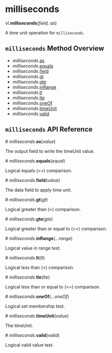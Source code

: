 # milliseconds

vl.<b>milliseconds</b>(<em>field, as</em>)

A time unit operation for <code>milliseconds</code>.

## <code>milliseconds</code> Method Overview

* <em>milliseconds</em>.<a href="#as">as</a>
* <em>milliseconds</em>.<a href="#equals">equals</a>
* <em>milliseconds</em>.<a href="#field">field</a>
* <em>milliseconds</em>.<a href="#gt">gt</a>
* <em>milliseconds</em>.<a href="#gte">gte</a>
* <em>milliseconds</em>.<a href="#inRange">inRange</a>
* <em>milliseconds</em>.<a href="#lt">lt</a>
* <em>milliseconds</em>.<a href="#lte">lte</a>
* <em>milliseconds</em>.<a href="#oneOf">oneOf</a>
* <em>milliseconds</em>.<a href="#timeUnit">timeUnit</a>
* <em>milliseconds</em>.<a href="#valid">valid</a>

## <code>milliseconds</code> API Reference

<a name="as">#</a>
<em>milliseconds</em>.<b>as</b>(<em>value</em>)

The output field to write the timeUnit value.

<a name="equals">#</a>
<em>milliseconds</em>.<b>equals</b>(<em>equal</em>)

Logical equals (==) comparison.

<a name="field">#</a>
<em>milliseconds</em>.<b>field</b>(<em>value</em>)

The data field to apply time unit.

<a name="gt">#</a>
<em>milliseconds</em>.<b>gt</b>(<em>gt</em>)

Logical greater than (>) comparison.

<a name="gte">#</a>
<em>milliseconds</em>.<b>gte</b>(<em>gte</em>)

Logical greater than or equal to (>=) comparison.

<a name="inRange">#</a>
<em>milliseconds</em>.<b>inRange</b>(<em>...range</em>)

Logical value in range test.

<a name="lt">#</a>
<em>milliseconds</em>.<b>lt</b>(<em>lt</em>)

Logical less than (<) comparison.

<a name="lte">#</a>
<em>milliseconds</em>.<b>lte</b>(<em>lte</em>)

Logical less than or equal to (<=) comparison.

<a name="oneOf">#</a>
<em>milliseconds</em>.<b>oneOf</b>(<em>...oneOf</em>)

Logical set membership test.

<a name="timeUnit">#</a>
<em>milliseconds</em>.<b>timeUnit</b>(<em>value</em>)

The timeUnit.

<a name="valid">#</a>
<em>milliseconds</em>.<b>valid</b>(<em>valid</em>)

Logical valid value test.

